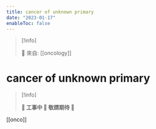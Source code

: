 ```yaml
---
title: cancer of unknown primary
date: "2023-01-17"
enableToc: false
---
```


> [!info]
>
> 🌱 來自: [[oncology]]

# cancer of unknown primary

> [!info]
>
> **👷 工事中 🌱 敬請期待 🚧**


[[onco]]
